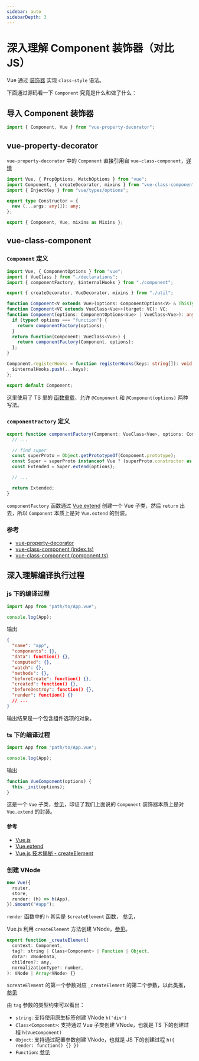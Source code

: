 ```yaml
---
sidebar: auto
sidebarDepth: 3
---
```


# 深入理解 Component 装饰器（对比 JS）

Vue 通过 [装饰器](/typescript/decorator.md) 实现 `class-style` 语法。

下面通过源码看一下 `Component` 究竟是什么和做了什么：

## 导入 Component 装饰器

```ts
import { Component, Vue } from "vue-property-decorator";
```

## vue-property-decorator

`vue-property-decorator` 中的 `Component` 直接引用自 `vue-class-component`，[详情](https://github.com/kaorun343/vue-property-decorator/blob/master/src/vue-property-decorator.ts#L5-#L12)

```ts {2,9}
import Vue, { PropOptions, WatchOptions } from "vue";
import Component, { createDecorator, mixins } from "vue-class-component";
import { InjectKey } from "vue/types/options";

export type Constructor = {
  new (...args: any[]): any;
};

export { Component, Vue, mixins as Mixins };
```

## vue-class-component

### `Component` 定义

```ts {7-16}
import Vue, { ComponentOptions } from "vue";
import { VueClass } from "./declarations";
import { componentFactory, $internalHooks } from "./component";

export { createDecorator, VueDecorator, mixins } from "./util";

function Component<V extends Vue>(options: ComponentOptions<V> & ThisType<V>): <VC extends VueClass<V>>(target: VC) => VC;
function Component<VC extends VueClass<Vue>>(target: VC): VC;
function Component(options: ComponentOptions<Vue> | VueClass<Vue>): any {
  if (typeof options === "function") {
    return componentFactory(options);
  }
  return function(Component: VueClass<Vue>) {
    return componentFactory(Component, options);
  };
}

Component.registerHooks = function registerHooks(keys: string[]): void {
  $internalHooks.push(...keys);
};

export default Component;
```

这里使用了 TS 里的 [函数重载](/typescript/types.md#重载)，允许 `@Component` 和 `@Component(options)` 两种写法。

### `componentFactory` 定义

```ts {7}
export function componentFactory(Component: VueClass<Vue>, options: ComponentOptions<Vue> = {}): VueClass<Vue> {
  // ...

  // find super
  const superProto = Object.getPrototypeOf(Component.prototype);
  const Super = superProto instanceof Vue ? (superProto.constructor as VueClass<Vue>) : Vue;
  const Extended = Super.extend(options);

  // ...

  return Extended;
}
```

`componentFactory` 函数通过 [Vue.extend](https://cn.vuejs.org/v2/api/#Vue-extend) 创建一个 Vue 子类，然后 `return` 出去，所以 `Component` 本质上是对 `Vue.extend` 的封装。

### 参考

- [vue-property-decorator](https://github.com/kaorun343/vue-property-decorator/blob/master/src/vue-property-decorator.ts#L5-#L12)
- [vue-class-component (index.ts)](https://github.com/vuejs/vue-class-component/blob/master/src/index.ts#L7-L16)
- [vue-class-component (component.ts)](https://github.com/vuejs/vue-class-component/blob/master/src/component.ts#L81)

## 深入理解编译执行过程

### js 下的编译过程

```js
import App from "path/to/App.vue";

console.log(App);
```

输出

```json
{
  "name": "app",
  "components": {},
  "data": function() {},
  "computed": {},
  "watch": {},
  "methods": {},
  "beforeCreate": function() {},
  "created": function() {},
  "beforeDestroy": function() {},
  "render": function() {}
  // ...
}
```

输出结果是一个包含组件选项的对象。

### ts 下的编译过程

```ts
import App from "path/to/App.vue";

console.log(App);
```

输出

```ts
function VueComponent(options) {
  this._init(options);
}
```

这是一个 `Vue` 子类，[参见](https://github.com/vuejs/vue/blob/dev/src/core/global-api/extend.js#L33-L35)，印证了我们上面说的 `Component` 装饰器本质上是对 `Vue.extend` 的封装。

#### 参考

- [Vue.js](https://github.com/vuejs/vue)
- [Vue.extend](https://cn.vuejs.org/v2/api/#Vue-extend)
- [Vue.js 技术揭秘 - createElement](https://ustbhuangyi.github.io/vue-analysis/data-driven/create-element.html)

### 创建 VNode

```ts {4}
new Vue({
  router,
  store,
  render: (h) => h(App),
}).$mount("#app");
```

`render` 函数中的 `h` 其实是 `$createElement` 函数，
[参见](https://github.com/vuejs/vue/blob/dev/src/core/instance/render.js#L75)，

Vue.js 利用 `createElement` 方法创建 VNode，[参见](https://github.com/vuejs/vue/blob/dev/src/core/vdom/create-element.js)。

```js {3}
export function _createElement(
  context: Component,
  tag?: string | Class<Component> | Function | Object,
  data?: VNodeData,
  children?: any,
  normalizationType?: number,
): VNode | Array<VNode> {}
```

`$createElement` 的第一个参数对应 `_createElement` 的第二个参数，以此类推，[参见](https://github.com/vuejs/vue/blob/dev/src/core/instance/render.js#L33)

由 `tag` 参数的类型约束可以看出：

- `string`: 支持使用原生标签创建 VNode `h('div')`
- `Class<Component>`: 支持通过 Vue 子类创建 VNode，也就是 TS 下的创建过程 `h(VueComponent)`
- `Object`: 支持通过配置参数创建 VNode，也就是 JS 下的创建过程 `h({ render: function() {} })`
- `Function`: [参见](https://cn.vuejs.org/v2/guide/render-function.html#函数式组件)

